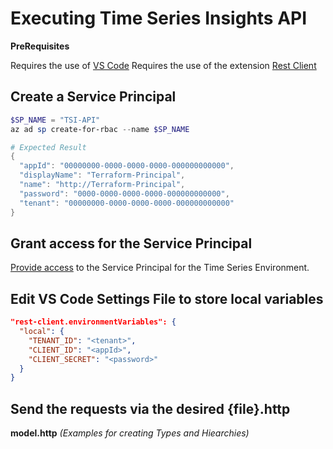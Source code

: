 # Executing Time Series Insights API

__PreRequisites__

Requires the use of [VS Code](https://code.visualstudio.com/)
Requires the use of the extension [Rest Client](https://marketplace.visualstudio.com/items?itemName=humao.rest-client)

## Create a Service Principal

```powershell
$SP_NAME = "TSI-API"
az ad sp create-for-rbac --name $SP_NAME

# Expected Result
{
  "appId": "00000000-0000-0000-0000-000000000000",
  "displayName": "Terraform-Principal",
  "name": "http://Terraform-Principal",
  "password": "0000-0000-0000-0000-000000000000",
  "tenant": "00000000-0000-0000-0000-000000000000"
}
```

## Grant access for the Service Principal

[Provide access](https://docs.microsoft.com/en-us/azure/time-series-insights/time-series-insights-data-access) to the Service Principal for the Time Series Environment.

## Edit VS Code Settings File to store local variables

```json
"rest-client.environmentVariables": {
  "local": {
    "TENANT_ID": "<tenant>",
    "CLIENT_ID": "<appId>",
    "CLIENT_SECRET": "<password>"
  }
}
```

## Send the requests via the desired {file}.http

__model.http__  _(Examples for creating Types and Hiearchies)_